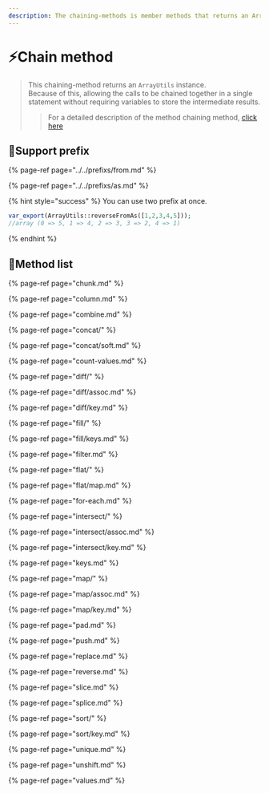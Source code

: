 ```yaml
---
description: The chaining-methods is member methods that returns an ArrayUtils instance.
---
```


# ⚡Chain method

> This chaining-method returns an `ArrayUtils` instance.  
> Because of this, allowing the calls to be chained together in a single statement without requiring variables to store the intermediate results.
>
> > For a detailed description of the method chaining method, [click here](https://en.wikipedia.org/wiki/Method_chaining)

## 🔖Support prefix

{% page-ref page="../../prefixs/from.md" %}

{% page-ref page="../../prefixs/as.md" %}

{% hint style="success" %}
You can use two prefix at once.

```php
var_export(ArrayUtils::reverseFromAs([1,2,3,4,5]));
//array (0 => 5, 1 => 4, 2 => 3, 3 => 2, 4 => 1)
```
{% endhint %}

## 🔖Method list

{% page-ref page="chunk.md" %}

{% page-ref page="column.md" %}

{% page-ref page="combine.md" %}

{% page-ref page="concat/" %}

{% page-ref page="concat/soft.md" %}

{% page-ref page="count-values.md" %}

{% page-ref page="diff/" %}

{% page-ref page="diff/assoc.md" %}

{% page-ref page="diff/key.md" %}

{% page-ref page="fill/" %}

{% page-ref page="fill/keys.md" %}

{% page-ref page="filter.md" %}

{% page-ref page="flat/" %}

{% page-ref page="flat/map.md" %}

{% page-ref page="for-each.md" %}

{% page-ref page="intersect/" %}

{% page-ref page="intersect/assoc.md" %}

{% page-ref page="intersect/key.md" %}

{% page-ref page="keys.md" %}

{% page-ref page="map/" %}

{% page-ref page="map/assoc.md" %}

{% page-ref page="map/key.md" %}

{% page-ref page="pad.md" %}

{% page-ref page="push.md" %}

{% page-ref page="replace.md" %}

{% page-ref page="reverse.md" %}

{% page-ref page="slice.md" %}

{% page-ref page="splice.md" %}

{% page-ref page="sort/" %}

{% page-ref page="sort/key.md" %}

{% page-ref page="unique.md" %}

{% page-ref page="unshift.md" %}

{% page-ref page="values.md" %}

